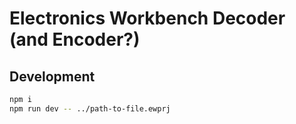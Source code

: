 # Electronics Workbench Decoder (and Encoder?)

## Development

```bash
npm i
npm run dev -- ../path-to-file.ewprj
```
